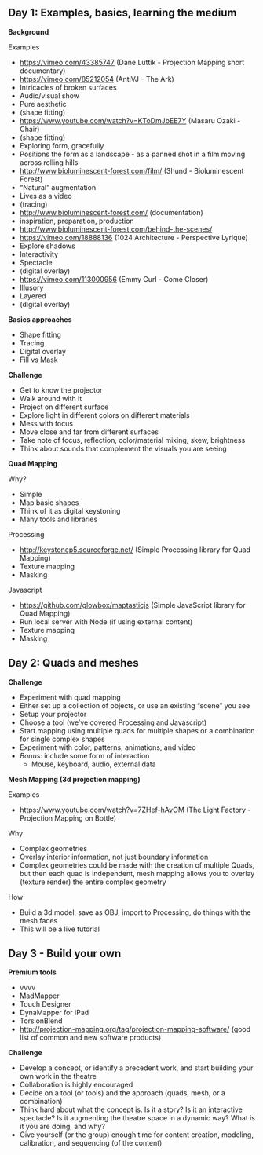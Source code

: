Day 1: Examples, basics, learning the medium
--------------------------------------------

**Background**

Examples

 - https://vimeo.com/43385747 (Dane Luttik - Projection Mapping short documentary) 
 - https://vimeo.com/85212054 (AntiVJ - The Ark)
 - Intricacies of broken surfaces
 - Audio/visual show
 - Pure aesthetic
 - (shape fitting)
 - https://www.youtube.com/watch?v=KToDmJbEE7Y (Masaru Ozaki - Chair)
 - (shape fitting)
 - Exploring form, gracefully
 - Positions the form as a landscape - as a panned shot in a film moving across rolling hills
 - http://www.bioluminescent-forest.com/film/ (3hund - Bioluminescent Forest)
 - “Natural” augmentation
 - Lives as a video
 - (tracing)
 - http://www.bioluminescent-forest.com/ (documentation)
 - inspiration, preparation, production
 - http://www.bioluminescent-forest.com/behind-the-scenes/
 - https://vimeo.com/18888136 (1024 Architecture - Perspective Lyrique)
 - Explore shadows
 - Interactivity
 - Spectacle
 - (digital overlay)
 - https://vimeo.com/113000956 (Emmy Curl - Come Closer)
 - Illusory
 - Layered
 - (digital overlay)

**Basics approaches**

 - Shape fitting
 - Tracing
 - Digital overlay
 - Fill vs Mask

**Challenge**

 - Get to know the projector
 - Walk around with it
 - Project on different surface
 - Explore light in different colors on different materials
 - Mess with focus
 - Move close and far from different surfaces
 - Take note of focus, reflection, color/material mixing, skew, brightness
 - Think about sounds that complement the visuals you are seeing

**Quad Mapping**

Why?
 
 - Simple
 - Map basic shapes
 - Think of it as digital keystoning
 - Many tools and libraries

Processing

 - http://keystonep5.sourceforge.net/ (Simple Processing library for Quad Mapping)
 - Texture mapping
 - Masking

Javascript

 - https://github.com/glowbox/maptasticjs (Simple JavaScript library for Quad Mapping)
 - Run local server with Node (if using external content)
 - Texture mapping
 - Masking




Day 2: Quads and meshes
-----------------------

**Challenge**

 - Experiment with quad mapping
 - Either set up a collection of objects, or use an existing “scene” you see
 - Setup your projector
 - Choose a tool (we’ve covered Processing and Javascript)
 - Start mapping using multiple quads for multiple shapes or a combination for single complex shapes
 - Experiment with color, patterns, animations, and video
 - *Bonus*: include some form of interaction
   - Mouse, keyboard, audio, external data

**Mesh Mapping (3d projection mapping)**

Examples

 - https://www.youtube.com/watch?v=7ZHef-hAvOM (The Light Factory - Projection Mapping on Bottle)

Why

 - Complex geometries
 - Overlay interior information, not just boundary information
 - Complex geometries could be made with the creation of multiple Quads, but then each quad is independent, mesh mapping allows you to overlay (texture render) the entire complex geometry

How

 - Build a 3d model, save as OBJ, import to Processing, do things with the mesh faces
 - This will be a live tutorial





Day 3 - Build your own
----------------------

**Premium tools**

 - vvvv
 - MadMapper
 - Touch Designer
 - DynaMapper for iPad
 - TorsionBlend
 - http://projection-mapping.org/tag/projection-mapping-software/ (good list of common and new software products)

**Challenge**

 - Develop a concept, or identify a precedent work, and start building your own work in the theatre
 - Collaboration is highly encouraged
 - Decide on a tool (or tools) and the approach (quads, mesh, or a combination)
 - Think hard about what the concept is.  Is it a story?  Is it an interactive spectacle? Is it augmenting the theatre space in a dynamic way?  What is it you are doing, and why?
 - Give yourself (or the group) enough time for content creation, modeling, calibration, and sequencing (of the content)
